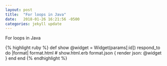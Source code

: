 ```yaml
---
layout: post
title:  "For loops in Java"
date:   2018-01-26 16:21:56 -0500
categories: jekyll update
---
```

For loops in Java 

{% highlight ruby %}
def show
  @widget = Widget(params[:id])
  respond_to do |format|
    format.html # show.html.erb
    format.json { render json: @widget }
  end
end
{% endhighlight %}